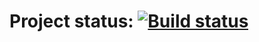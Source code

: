 # Project status: [![Build status](https://ci.appveyor.com/api/projects/status/dnr40v57qrq023l5/branch/main?svg=true)](https://ci.appveyor.com/project/VitaliyVR55/report/branch/main)
